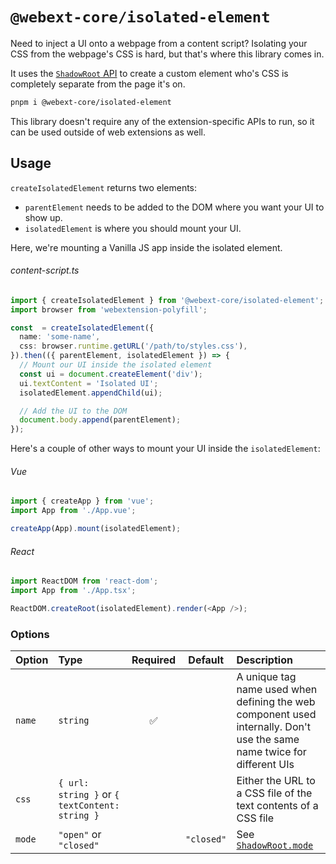 # `@webext-core/isolated-element`

Need to inject a UI onto a webpage from a content script? Isolating your CSS from the webpage's CSS is hard, but that's where this library comes in.

It uses the [`ShadowRoot` API](https://developer.mozilla.org/en-US/docs/Web/API/Element/shadowRoot) to create a custom element who's CSS is completely separate from the page it's on.

```bash
pnpm i @webext-core/isolated-element
```

This library doesn't require any of the extension-specific APIs to run, so it can be used outside of web extensions as well.

## Usage

`createIsolatedElement` returns two elements:

- `parentElement` needs to be added to the DOM where you want your UI to show up.
- `isolatedElement` is where you should mount your UI.

Here, we're mounting a Vanilla JS app inside the isolated element.

###### content-script.ts

```ts
import { createIsolatedElement } from '@webext-core/isolated-element';
import browser from 'webextension-polyfill';

const  = createIsolatedElement({
  name: 'some-name',
  css: browser.runtime.getURL('/path/to/styles.css'),
}).then(({ parentElement, isolatedElement }) => {
  // Mount our UI inside the isolated element
  const ui = document.createElement('div');
  ui.textContent = 'Isolated UI';
  isolatedElement.appendChild(ui);

  // Add the UI to the DOM
  document.body.append(parentElement);
});

```

Here's a couple of other ways to mount your UI inside the `isolatedElement`:

###### Vue

```ts
import { createApp } from 'vue';
import App from './App.vue';

createApp(App).mount(isolatedElement);
```

###### React

```ts
import ReactDOM from 'react-dom';
import App from './App.tsx';

ReactDOM.createRoot(isolatedElement).render(<App />);
```

### Options

| Option | Type                                           | Required |  Default   | Description                                                                                                             |
| :----- | :--------------------------------------------- | :------: | :--------: | :---------------------------------------------------------------------------------------------------------------------- |
| `name` | `string`                                       |    ✅    |            | A unique tag name used when defining the web component used internally. Don't use the same name twice for different UIs |
| `css`  | `{ url: string }` or `{ textContent: string }` |          |            | Either the URL to a CSS file of the text contents of a CSS file                                                         |
| `mode` | `"open"` or `"closed"`                         |          | `"closed"` | See [`ShadowRoot.mode`](https://developer.mozilla.org/en-US/docs/Web/API/ShadowRoot/mode)                               |
